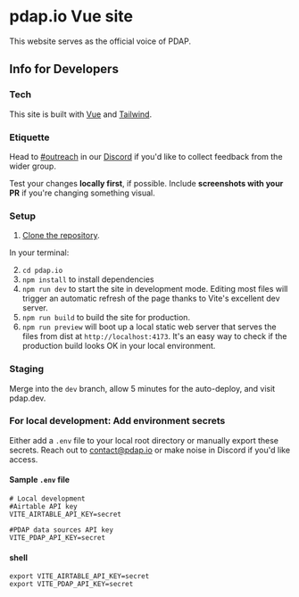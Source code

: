 # pdap.io Vue site

This website serves as the official voice of PDAP.

## Info for Developers

### Tech
This site is built with [Vue](https://vuejs.org/) and [Tailwind](https://tailwindcss.com/).

### Etiquette
Head to [\#outreach](https://discord.com/channels/828274060034965575/853442226034442260/) in our [Discord](https://discord.gg/vKhDv7nC8B) if you'd like to collect feedback from the wider group.

Test your changes **locally first**, if possible. Include **screenshots with your PR** if you're changing something visual.

### Setup

1. [Clone the repository](https://docs.github.com/en/repositories/creating-and-managing-repositories/cloning-a-repository).

In your terminal:

2. `cd pdap.io`
3. `npm install` to install dependencies
4. `npm run dev` to start the site in development mode. Editing most files will trigger an automatic refresh of the page thanks to Vite's excellent dev server.
5. `npm run build` to build the site for production.
6. `npm run preview` will boot up a local static web server that serves the files from dist at `http://localhost:4173`. It's an easy way to check if the production build looks OK in your local environment.

### Staging

Merge into the `dev` branch, allow 5 minutes for the auto-deploy, and visit pdap.dev.

### For local development: Add environment secrets

Either add a `.env` file to your local root directory or manually export these secrets. Reach out to contact@pdap.io or make noise in Discord if you'd like access. 

#### Sample `.env` file
```
# Local development
#Airtable API key
VITE_AIRTABLE_API_KEY=secret

#PDAP data sources API key
VITE_PDAP_API_KEY=secret
```

#### shell
```
export VITE_AIRTABLE_API_KEY=secret
export VITE_PDAP_API_KEY=secret
```
